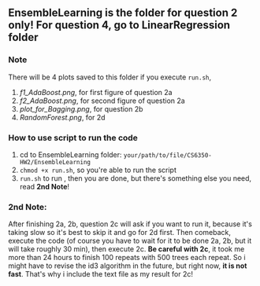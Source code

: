 ## EnsembleLearning is the folder for question 2 only! For question 4, go to LinearRegression folder


### Note
There will be 4 plots saved to this folder if you execute `run.sh`, 
1. *f1_AdaBoost.png*, for first figure of question 2a
2. *f2_AdaBoost.png*, for second figure of question 2a
3. *plot_for_Bagging.png*, for question 2b
4. *RandomForest.png*, for 2d

### How to use script to run the code
1) cd to EnsembleLearning folder: `your/path/to/file/CS6350-HW2/EnsembleLearning`
2) `chmod +x run.sh`, so you're able to run the script
3) `run.sh` to run , then you are done, but there's something else you need, read **2nd Note**!

### 2nd Note:
After finishing 2a, 2b, question 2c will ask if you want to run it, because it's taking slow so it's best to skip it and go for 2d first. Then comeback, execute the code (of course you have to wait for it to be done 2a, 2b, but it will take roughly 30 min), then execute 2c. 
**Be careful with 2c**, it took me more than 24 hours to finish 100 repeats with 500 trees each repeat. So i might have to revise the id3 algorithm in the future, but right now, **it is not fast**. That's why i include the text file as my result for 2c!
